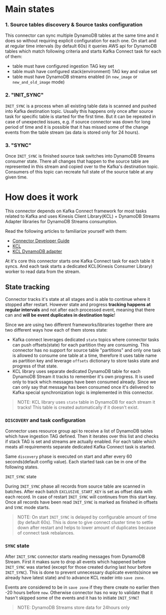 
# Main states

### 1. Source tables discovery & Source tasks configuration

This connector can sync multiple DynamoDB tables at the same time and it does so without requiring explicit configuration for each one. On start and at regular time intervals (by default 60s) it queries AWS api for DynamoDB tables which match following criteria and starts Kafka Connect task for each of them:
* table must have configured ingestion TAG key set
* table mush have configured stack(environment) TAG key and value set
* table must have DynamoDB streams enabled (in `new_image` or `new_and_old_image` mode)


### 2. "INIT_SYNC"

`INIT_SYNC` is a process when all existing table data is scanned and pushed into Kafka destination topic. Usually this happens only once after source task for specific table is started for the first time. But it can be repeated in case of unexpected issues, e.g. if source connector was down for long period of time and it is possible that it has missed some of the change events from the table stream (as data is stored only for 24 hours). 

### 3. "SYNC"

Once `INIT_SYNC` is finished source task switches into DynamoDB Streams consumer state. There all changes that happen to the source table are represented in this stream and copied over to the Kafka's destination topic. Consumers of this topic can recreate full state of the source table at any given time.

# How does it work

This connector depends on Kafka Connect framework for most tasks related to Kafka and uses Kinesis Client Library(KCL) + DynamoDB Streams Adapter libraries for DynamoDB Streams consumption. 

Read the following articles to familiarize yourself with them:
* [Connector Developer Guide](https://docs.confluent.io/current/connect/devguide.html)
* [KCL](https://docs.aws.amazon.com/streams/latest/dev/developing-consumers-with-kcl.html)
* [KCL DynamoDB adapter](https://docs.aws.amazon.com/amazondynamodb/latest/developerguide/Streams.KCLAdapter.html)

At it's core this connector starts one Kafka Connect task for each table it syncs. And each task starts a dedicated KCL(Kinesis Consumer Library) worker to read data from the stream. 

## State tracking 

Connector tracks it's state at all stages and is able to continue where it stopped after restart. However state and progress **tracking happens at regular intervals** and not after each processed event, meaning that there can and **will be event duplicates in destination topic**!

Since we are using two different frameworks/libraries together there are two different ways how each of them stores state:
* Kafka connect leverages dedicated `state` topics where connector tasks can push offsets(state) for each partition they are consuming. This connector has no support for source table "partitions" and only one task is allowed to consume one table at a time, therefore it uses table name as partition key and leverage `offsets` dictionary to store tasks state and progress of that state.
* KCL library uses separate dedicated DynamoDB table for each DynamoDB Stream it tracks to remember it's own progress. It is used only to track which messages have been consumed already. Since we can only say that message has been consumed once it's delivered to Kafka special synchronization logic is implemented in this connector.
  
> NOTE: KCL library uses `state` table in DynamoDB for each stream it tracks! This table is created automatically if it doesn't exist.

### `DISCOVERY` and task configuration

Connector uses resource group api to receive a list of DynamoDB tables which have ingestion TAG defined. Then it iterates over this list and checks if stack TAG is set and streams are actually enabled. For each table which meats all requirements separate dedicated Kafka Connect task is started.

Same `discovery` phase is executed on start and after every 60 seconds(default config value). Each started task can be in one of the following states.


 `INIT_SYNC` state 

During `INIT_SYNC` phase all records from source table are scanned in batches. After each batch `EXCLUSIVE_START_KEY` is set as offset data with each record. In case of restart `INIT_SYNC` will continues from this start key. Once all records have been read `INIT_SYNC` is marked as finished in offsets and `SYNC` mode starts. 

> NOTE: On start `INIT_SYNC` is delayed by configurable amount of time (by default 60s). This is done to give connect cluster time to settle down after restart and helps to lower amount of duplicates because of connect task rebalances.

### `SYNC` state

After `INIT_SYNC` connector starts reading messages from DynamoDB Stream. First it makes sure to drop all events which happened before `INIT_SYNC` was started (except for those created during last hour before `INIT_SYNC`). This is done to prevent unnecessary duplicate events(since we already have latest state) and to advance KCL reader into `save zone`. 

Events are considered to be in `save zone` if they there create no earlier then -20 hours before `now`. Otherwise connector has no way to validate that it hasn't skipped some of the events and it has to initiate `INIT_SYNC`!

> NOTE: DynamoDB Streams store data for 24hours only
